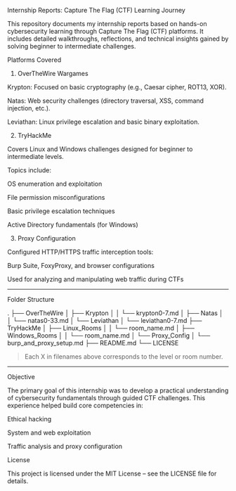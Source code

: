 Internship Reports: Capture The Flag (CTF) Learning Journey

This repository documents my internship reports based on hands-on cybersecurity learning through Capture The Flag (CTF) platforms. It includes detailed walkthroughs, reflections, and technical insights gained by solving beginner to intermediate challenges.

Platforms Covered

1. OverTheWire Wargames

Krypton: Focused on basic cryptography (e.g., Caesar cipher, ROT13, XOR).

Natas: Web security challenges (directory traversal, XSS, command injection, etc.).

Leviathan: Linux privilege escalation and basic binary exploitation.


2. TryHackMe

Covers Linux and Windows challenges designed for beginner to intermediate levels.

Topics include:

OS enumeration and exploitation

File permission misconfigurations

Basic privilege escalation techniques

Active Directory fundamentals (for Windows)



3. Proxy Configuration

Configured HTTP/HTTPS traffic interception tools:

Burp Suite, FoxyProxy, and browser configurations


Used for analyzing and manipulating web traffic during CTFs



---

Folder Structure

.
├── OverTheWire
│   ├── Krypton
│   │   └── krypton0-7.md
│   ├── Natas
│   │   └── natas0-33.md
│   └── Leviathan
│       └── leviathan0-7.md
├── TryHackMe
│   ├── Linux_Rooms
│   │   └── room_name.md
│   ├── Windows_Rooms
│   │   └── room_name.md
│   └── Proxy_Config
│       └── burp_and_proxy_setup.md
├── README.md
└── LICENSE

> Each X in filenames above corresponds to the level or room number.




---

Objective

The primary goal of this internship was to develop a practical understanding of cybersecurity fundamentals through guided CTF challenges. This experience helped build core competencies in:

Ethical hacking

System and web exploitation

Traffic analysis and proxy configuration


License

This project is licensed under the MIT License – see the LICENSE file for details.
